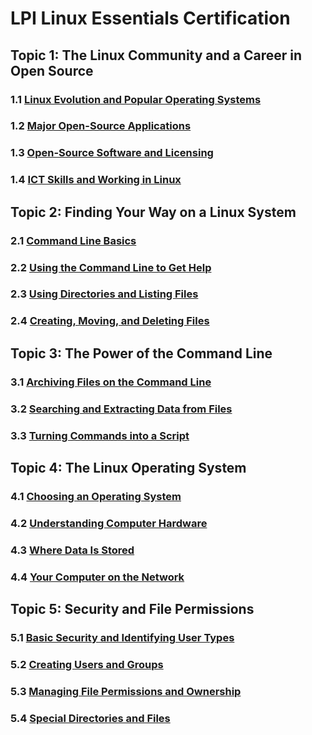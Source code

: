 # LPI Linux Essentials Certification

## Topic 1: The Linux Community and a Career in Open Source

### 1.1 [Linux Evolution and Popular Operating Systems](../blob/master/docs/LPI-part.1.2.md)
### 1.2 [Major Open-Source Applications](docs/LPI-part.1.2.md)
### 1.3 [Open-Source Software and Licensing](docs/LPI-part.1.3.md)
### 1.4 [ICT Skills and Working in Linux](docs/LPI-part.1.4.md)

## Topic 2: Finding Your Way on a Linux System

### 2.1 [Command Line Basics](docs/LPI-part.2.1.md)
### 2.2 [Using the Command Line to Get Help](docs/LPI-part.2.2.md)
### 2.3 [Using Directories and Listing Files](docs/LPI-part.2.3.md)
### 2.4 [Creating, Moving, and Deleting Files](docs/LPI-part.2.4.md)

## Topic 3: The Power of the Command Line

### 3.1 [Archiving Files on the Command Line](docs/LPI-part.3.1.md)
### 3.2 [Searching and Extracting Data from Files](docs/LPI-part.3.2.md)
### 3.3 [Turning Commands into a Script](docs/LPI-part.3.3.md)

## Topic 4: The Linux Operating System

### 4.1 [Choosing an Operating System](docs/LPI-part.4.1.md)
### 4.2 [Understanding Computer Hardware](docs/LPI-part.4.2.md)
### 4.3 [Where Data Is Stored](docs/LPI-part.4.3.md)
### 4.4 [Your Computer on the Network](docs/LPI-part.4.4.md)

## Topic 5: Security and File Permissions

### 5.1 [Basic Security and Identifying User Types](docs/LPI-part.5.1.md)
### 5.2 [Creating Users and Groups](docs/LPI-part.5.2.md)
### 5.3 [Managing File Permissions and Ownership](docs/LPI-part.5.3.md)
### 5.4 [Special Directories and Files](docs/LPI-part.5.4.md)
